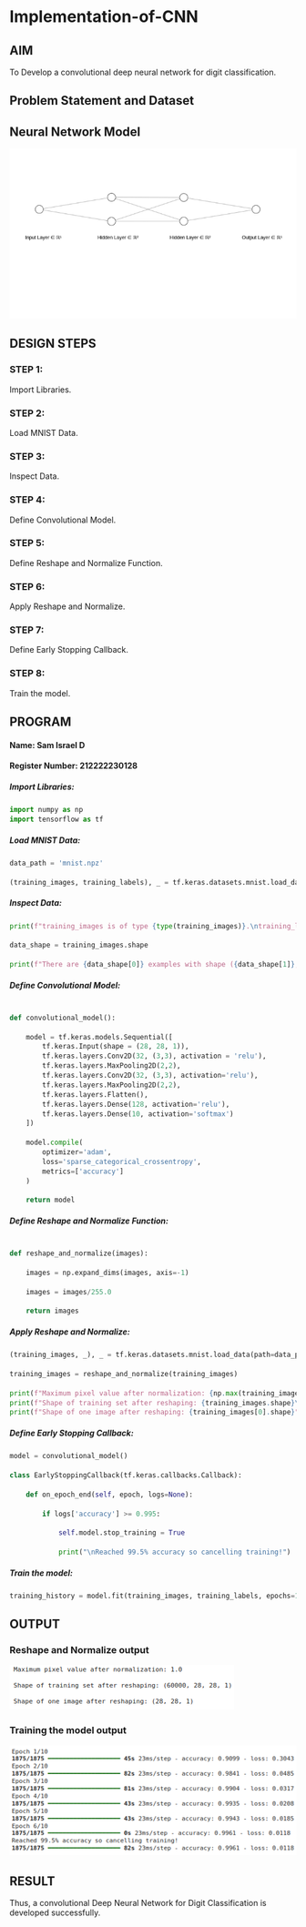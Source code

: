 # Implementation-of-CNN

## AIM

To Develop a convolutional deep neural network for digit classification.

## Problem Statement and Dataset

## Neural Network Model

![image](./images/network.png)

## DESIGN STEPS

### STEP 1:
Import Libraries.
### STEP 2:
Load MNIST Data.
### STEP 3:
Inspect Data.
### STEP 4:
Define Convolutional Model.
### STEP 5:
Define Reshape and Normalize Function.
### STEP 6:
Apply Reshape and Normalize.
### STEP 7:
Define Early Stopping Callback.
### STEP 8:
Train the model.

## PROGRAM

#### Name: Sam Israel D
#### Register Number: 212222230128


##### Import Libraries:
```python
import numpy as np
import tensorflow as tf
```
##### Load MNIST Data:
```python
data_path = 'mnist.npz'

(training_images, training_labels), _ = tf.keras.datasets.mnist.load_data(path=data_path)
```
##### Inspect Data:
```python
print(f"training_images is of type {type(training_images)}.\ntraining_labels is of type {type(training_labels)}\n")

data_shape = training_images.shape

print(f"There are {data_shape[0]} examples with shape ({data_shape[1]}, {data_shape[2]})")
```
##### Define Convolutional Model:
```python

def convolutional_model():
    
    model = tf.keras.models.Sequential([
        tf.keras.Input(shape = (28, 28, 1)),
        tf.keras.layers.Conv2D(32, (3,3), activation = 'relu'),
        tf.keras.layers.MaxPooling2D(2,2),
        tf.keras.layers.Conv2D(32, (3,3), activation='relu'),
        tf.keras.layers.MaxPooling2D(2,2),  
        tf.keras.layers.Flatten(),
        tf.keras.layers.Dense(128, activation='relu'),
        tf.keras.layers.Dense(10, activation='softmax')        
    ]) 

    model.compile(
		optimizer='adam',
		loss='sparse_categorical_crossentropy',
		metrics=['accuracy']
	)

    return model
```
##### Define Reshape and Normalize Function:
```python

def reshape_and_normalize(images):
    
    images = np.expand_dims(images, axis=-1)
    
    images = images/255.0
    
    return images
```
##### Apply Reshape and Normalize:
```python
(training_images, _), _ = tf.keras.datasets.mnist.load_data(path=data_path)

training_images = reshape_and_normalize(training_images)

print(f"Maximum pixel value after normalization: {np.max(training_images)}\n")
print(f"Shape of training set after reshaping: {training_images.shape}\n")
print(f"Shape of one image after reshaping: {training_images[0].shape}")
```
##### Define Early Stopping Callback:
```python
model = convolutional_model()

class EarlyStoppingCallback(tf.keras.callbacks.Callback):
    
    def on_epoch_end(self, epoch, logs=None):
        
        if logs['accuracy'] >= 0.995:
            
            self.model.stop_training = True

            print("\nReached 99.5% accuracy so cancelling training!") 
```
##### Train the model:
```python
training_history = model.fit(training_images, training_labels, epochs=10, callbacks=[EarlyStoppingCallback()])
```

## OUTPUT

### Reshape and Normalize output

![image](./images/reshape_normalize.png)

### Training the model output

![image](./images/training.png)



## RESULT

Thus, a convolutional Deep Neural Network for Digit Classification is developed successfully.
